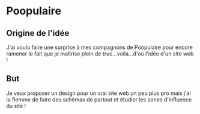 # Poopulaire

## Origine de l'idée

J'ai voulu faire une surprise à mes compagnons de Poopulaire pour encore ramener le fait que je maîtrise plein de truc...voila...d'où l'idée d'un site web !

## But

Je veux proposer un design pour un vrai site web un peu plus pro mais j'ai la flemme de faire des schémas de partout et étudier les zones d'influence du site !
